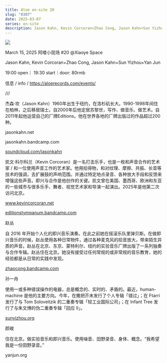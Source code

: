 ```yaml
---
title: Aloe on-site 20
slug: "0307"
date: 2025-03-07
series: on-site
description: Jason Kahn, Kevin Corcoran+Zhao Cong, Jason Kahn+Sun Yizhou+Yan Jun
---
```

![](/images/uploads/aloe_20.jpg)

March 15, 2025 阿喽小现场 #20 @Xiaoye Space

Jason Kahn, Kevin Corcoran+Zhao Cong, Jason Kahn+Sun Yizhou+Yan Jun

19:00 open｜ 19:30 start｜door: 80rmb

信息 / info / <https://aloerecords.com/events/>

///

杰森·坎（Jason Kahn）1960年出生于纽约，在洛杉矶长大。1990-1998年间住在柏林，之后移居瑞士。自2000年后他定居苏黎世，写作、做音乐、做艺术。自2011年起他运营自己的厂牌Editions。他在世界各地的厂牌出版过的作品超过200种。




jasonkahn.net

jasonkahn.bandcamp.com

[soundcloud.com/jasonkahn](http://soundcloud.com/jasonkahn)








凯文·科尔科兰（Kevin Corcoran）是一名打击乐手，也是一枚和声音合作的艺术家 / 和一位使用声音工作的艺术家。他用拾得物，和对纹理、摩擦、共振、长音等技术的强调，去扩展鼓的声响范围。并通过特定地点录音、各种放大手段和反馈来增强这些声音。即兴与合作是他创作的关键。凯文曾在美国、墨西哥、欧洲和东亚的一些城市与很多乐手、舞者、视觉艺术家和导演一起演出。2025年是他第二次访问北京。



www.kevincorcoran.net






[editionstympanum.bandcamp.com](http://editionstympanum.bandcamp.com)



[](<>)



赵丛

自 2016 年开始个人化的即兴音乐演奏。在此之前她在摇滚乐队里弹贝斯。在做即兴音乐的时候，赵丛使用各种日常物件，通过各种麦克风的拾音放大，带来陌生异质的声音。赵丛在北京、东京、蒙特利尔、纽约的实验音乐厂牌出版了一系列独奏与合作专辑。赵丛住在北京。她没有接受过任何常规的或非常规的音乐教育，她的经验都是从日常的实践中发现。

[zhaocong.bandcamp.com](http://zhaocong.bandcamp.com)

孙一舟

使用一或多种错误操作的电器，总是概念的、实时的、矛盾的。最近，human-machine 是他的主要方向。今年，在撒把芥末发行了个人专辑「错过」；在 Ftarri 发行了与 Tom Soloveitzik 的二重奏专辑「轻工业国际公司」；在 Infant Tree 发行了与朱文博的伪二重奏专辑「回应 II」。

[sunyizhou.org](https://sunyizhou.org/)

颜峻

住在北京。做实验音乐和即兴音乐。使用噪音、田野录音、身体、概念。“我希望我是一份田野录音。”

yanjun.org
